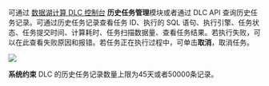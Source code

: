 可通过 [数据湖计算 DLC 控制台](https://console.cloud.tencent.com/dlc) **历史任务管理**模块或者通过 DLC API 查询历史任务记录。可通过历史任务记录查看任务 ID、执行的 SQL 语句、执行引擎、任务状态、任务提交时间、计算耗时、任务扫描数据量、查看任务结果。若执行失败，可以在此查看失败原因和报错。若任务正在执行过程中，可单击**取消**，取消任务。

![](https://main.qcloudimg.com/raw/a065711a45e5eb84798b7f331dc25779.png)

**系统约束**
DLC 的历史任务记录数量上限为45天或者50000条记录。
